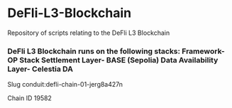 # DeFli-L3-Blockchain
Repository of scripts relating to the DeFli L3 Blockchain 

### DeFli L3 Blockchain runs on the following stacks: Framework- OP Stack   Settlement Layer- BASE (Sepolia)   Data Availability Layer- Celestia DA 

Slug conduit:defli-chain-01-jerg8a427n 

Chain ID 19582


